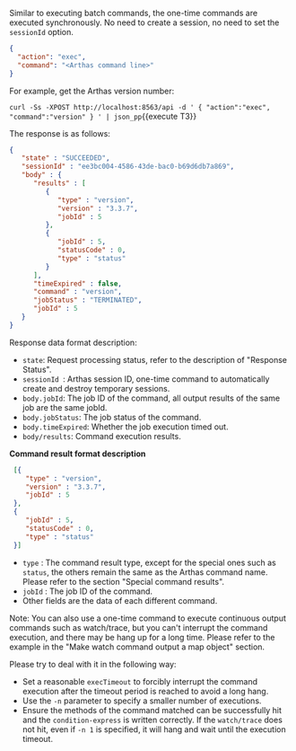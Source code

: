 
Similar to executing batch commands, the one-time commands are executed
synchronously. No need to create a session, no need to set the
`sessionId` option.

```json
{
  "action": "exec",
  "command": "<Arthas command line>"
}
```

For example, get the Arthas version number:

`curl -Ss -XPOST http://localhost:8563/api -d '
{
  "action":"exec",
  "command":"version"
}
' | json_pp`{{execute T3}}

The response is as follows:

```json
{
   "state" : "SUCCEEDED",
   "sessionId" : "ee3bc004-4586-43de-bac0-b69d6db7a869",
   "body" : {
      "results" : [
         {
            "type" : "version",
            "version" : "3.3.7",
            "jobId" : 5
         },
         {
            "jobId" : 5,
            "statusCode" : 0,
            "type" : "status"
         }
      ],
      "timeExpired" : false,
      "command" : "version",
      "jobStatus" : "TERMINATED",
      "jobId" : 5
   }
}
```
Response data format description:

* `state`: Request processing status, refer to the description of
  "Response Status".
*  `sessionId `: Arthas session ID, one-time command to automatically
   create and destroy temporary sessions.
*  `body.jobId`: The job ID of the command, all output results of the
   same job are the same jobId.
*  `body.jobStatus`: The job status of the command.
*  `body.timeExpired`: Whether the job execution timed out.
* `body/results`: Command execution results.

**Command result format description**

```json
 [{
    "type" : "version",
    "version" : "3.3.7",
    "jobId" : 5
 },
 {
    "jobId" : 5,
    "statusCode" : 0,
    "type" : "status"
 }]
```

* `type` : The command result type, except for the special ones such as
  `status`, the others remain the same as the Arthas command name.
  Please refer to the section
  "Special command results".
*  `jobId` : The job ID of the command.
*  Other fields are the data of each different command.

Note: You can also use a one-time command to execute continuous output
commands such as watch/trace, but you can't interrupt the command
execution, and there may be hang up for a long time. Please refer to the
example in the
"Make watch command output a map object"
section.

Please try to deal with it in the following way:

* Set a reasonable `execTimeout` to forcibly interrupt the command
  execution after the timeout period is reached to avoid a long hang.
* Use the `-n` parameter to specify a smaller number of executions.
* Ensure the methods of the command matched can be successfully hit and
  the `condition-express` is written correctly. If the `watch/trace` does
  not hit, even if `-n 1` is specified, it will hang and wait until the
  execution timeout.
